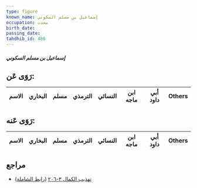 ```yaml
---
type: figure
known_name: إسماعيل بن مسلم السكوني
occupation: محدث
birth_date:
passing_date:
tahdhib_id: 486
---
```

##### إسماعيل بن مسلم السكوني

## رَوَى عَن:
| الاسم | البخاري | مسلم | الترمذي | النسائي | ابن ماجه | أبي داود | Others |
| ----- | ------- | ---- | ------- | ------- | -------- | -------- | ------ |
## رَوَى عَنه:
| الاسم | البخاري | مسلم | الترمذي | النسائي | ابن ماجه | أبي داود | Others |
| ----- | ------- | ---- | ------- | ------- | -------- | -------- | ------ |
## مراجع
- [تهذيب الكمال ٣-٢٠٦](obsidian://open?vault=Tahdhib-al-Kamal&file=Figures/٤٨٦-إسماعيل%20بن%20مسلم%20السكوني) ([رابط الشاملة](https://shamela.ws/book/3722/1220))